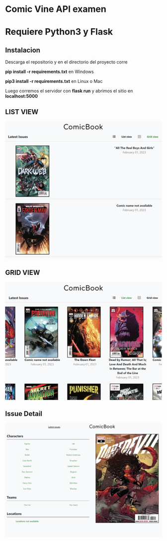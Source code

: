 # Comic Vine API examen

# Requiere Python3 y Flask

## Instalacion

Descarga el repositorio y en el directorio del proyecto corre

**pip install -r requirements.txt** en Windows 

**pip3 install -r requirements.txt** en Linux o Mac

Luego corremos el servidor con **flask run** y abrimos el sitio en **localhost:5000**

## LIST VIEW

<img src="LIST.png" width="800">

## GRID VIEW

<img src="GRID.png" width="800">

## Issue Detail

<img src="ISSUE_DETAIL.png" width="800">
